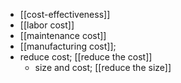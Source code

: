 - [[cost-effectiveness]]
- [[labor cost]]
- [[maintenance cost]]
- [[manufacturing cost]];
- reduce cost; [[reduce the cost]]
    - size and cost; [[reduce the size]]
